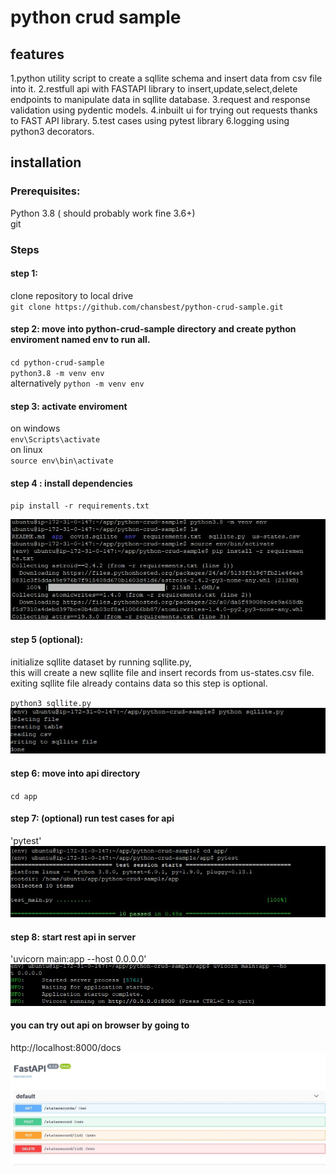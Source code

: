 # python crud sample

## features 
1.python utility script to create a sqllite schema and insert data from csv file into it.
2.restfull api with FASTAPI library to insert,update,select,delete endpoints to manipulate data in sqllite database.
3.request and response validation using pydentic models.
4.inbuilt ui for trying out requests thanks to FAST API library.
5.test cases using pytest library
6.logging using python3 decorators.
 
 

## installation 
### Prerequisites:
 Python 3.8 ( should probably work fine 3.6+)<br>
 git<br>

### Steps
 ####  step 1: <br>
clone repository to local drive <br>
`git clone https://github.com/chansbest/python-crud-sample.git`

 ####  step 2: move into python-crud-sample directory and create python enviroment named env to run all. <br>
`cd python-crud-sample` <br>
`python3.8 -m venv env`  <br>
alternatively `python -m venv env`  <br>



 ####  step 3: activate enviroment
on windows<br>
`env\Scripts\activate`<br>
on linux<br>
`source env\bin\activate`<br>


 ####  step 4 : install dependencies <br>
`pip install -r requirements.txt` <br>

![creating env!](/assets/images/env_creation.JPG  "creating env")

 ####  step 5 (optional):
initialize sqllite dataset by running sqllite.py,<br>
this will create a new sqllite file and insert records from us-states.csv file.<br>
exiting sqllite file already contains data so this step is optional.<br>

`python3 sqllite.py`<br>
![creating sqllite!](/assets/images/sqllite.JPG  "sqllite")

 #### step 6: move into api directory<br>
`cd app`

 #### step 7: (optional)  run test cases for api<br>
'pytest'<br>
![test cases!](/assets/images/testcases.JPG  "test cases")

 #### step 8: start rest api in server<br>
 'uvicorn main:app --host 0.0.0.0'<br>
![run api!](/assets/images/runningapi.JPG  "run api")


 #### you can try out api on browser by going to <br>
http://localhost:8000/docs
![try!](/assets/images/trying.JPG  "try")


